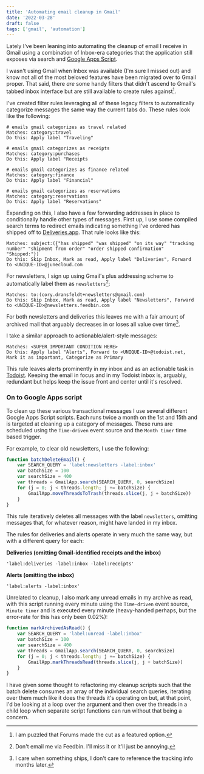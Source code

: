```yaml
---
title: 'Automating email cleanup in Gmail'
date: '2022-03-28'
draft: false
tags: ['gmail', 'automation']
---
```


Lately I've been leaning into automating the cleanup of email I receive in Gmail using a combination of Inbox-era categories that the application still exposes via search and [Google Apps Script](https://www.google.com/script/start/).<!-- excerpt -->

I wasn't using Gmail when Inbox was available (I'm sure I missed out) and know not all of the most beloved features have been migrated over to Gmail proper. That said, there _are_ some handy filters that didn't ascend to Gmail's tabbed inbox interface but are still available to create rules against[^1].

I've created filter rules leveraging all of these legacy filters to automatically categorize messages the same way the current tabs do. These rules look like the following:

```
# emails gmail categorizes as travel related
Matches: category:travel
Do this: Apply label "Traveling"

# emails gmail categorizes as receipts
Matches: category:purchases
Do this: Apply label "Receipts

# emails gmail categorizes as finance related
Matches: category:finance
Do this: Apply label "Financial"

# emails gmail categorizes as reservations
Matches: category:reservations
Do this: Apply label "Reservations"
```

Expanding on this, I also have a few forwarding addresses in place to conditionally handle other types of messages. First up, I use some compiled search terms to redirect emails indicating something I've ordered has shipped off to [Deliveries.app](https://junecloud.com). That rule looks like this:

```
Matches: subject:({"has shipped" "was shipped" "on its way" "tracking number" "shipment from order" "order shipped confirmation" "Shipped:"})
Do this: Skip Inbox, Mark as read, Apply label "Deliveries", Forward to <UNIQUE-ID>@junecloud.com
```

For newsletters, I sign up using Gmail's plus addressing scheme to automatically label them as `newsletters`[^2]:

```
Matches: to:(cory.dransfeldt+newsletters@gmail.com)
Do this: Skip Inbox, Mark as read, Apply label "Newsletters", Forward to <UNIQUE-ID>@newsletters.feedbin.com
```

For both newsletters and deliveries this leaves me with a fair amount of archived mail that arguably decreases in or loses all value over time[^3].

I take a similar approach to actionable/alert-style messages:

```
Matches: <SUPER IMPORTANT CONDITION HERE>
Do this: Apply label "Alerts", Forward to <UNIQUE-ID>@todoist.net, Mark it as important, Categorize as Primary
```

This rule leaves alerts prominently in my inbox and as an actionable task in [Todoist](https://todost.com). Keeping the email in focus and in my Todoist inbox is, arguably, redundant but helps keep the issue front and center until it's resolved.

### On to Google Apps script

To clean up these various transactional messages I use several different Google Apps Script scripts. Each runs twice a month on the 1st and 15th and is targeted at cleaning up a category of messages. These runs are scheduled using the `Time-driven` event source and the `Month timer` time based trigger.

For example, to clear old newsletters, I use the following:

```javascript
function batchDeleteEmail() {
    var SEARCH_QUERY = 'label:newsletters -label:inbox'
    var batchSize = 100
    var searchSize = 400
    var threads = GmailApp.search(SEARCH_QUERY, 0, searchSize)
    for (j = 0; j < threads.length; j += batchSize) {
        GmailApp.moveThreadsToTrash(threads.slice(j, j + batchSize))
    }
}
```

This rule iteratively deletes all messages with the label `newsletters`, omitting messages that, for whatever reason, might have landed in my inbox.

The rules for deliveries and alerts operate in very much the same way, but with a different query for each:

**Deliveries (omitting Gmail-identified receipts and the inbox)**

```
'label:deliveries -label:inbox -label:receipts'
```

**Alerts (omitting the inbox)**

```
'label:alerts -label:inbox'
```

Unrelated to cleanup, I also mark any unread emails in my archive as read, with this script running every minute using the `Time-driven` event source, `Minute timer` and is executed every minute (heavy-handed perhaps, but the error-rate for this has only been 0.02%):

```javascript
function markArchivedAsRead() {
    var SEARCH_QUERY = 'label:unread -label:inbox'
    var batchSize = 100
    var searchSize = 400
    var threads = GmailApp.search(SEARCH_QUERY, 0, searchSize)
    for (j = 0; j < threads.length; j += batchSize) {
        GmailApp.markThreadsRead(threads.slice(j, j + batchSize))
    }
}
```

I have given some thought to refactoring my cleanup scripts such that the batch delete consumes an array of the individual search queries, iterating over them much like it does the threads it's operating on but, at that point, I'd be looking at a loop over the argument and then over the threads in a child loop when separate script functions can run without that being a concern.

[^1]: I am puzzled that Forums made the cut as a featured option.
[^2]: Don't email me via Feedbin. I'll miss it or it'll just be annoying.
[^3]: I care when something ships, I don't care to reference the tracking info months later.
